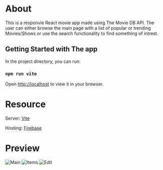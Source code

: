# About
This is a responvie React movie app made using The Movie DB API. The user can either browse the main
page with a list of popular or trending Movies/Shows or use the search functionality to find something of intrest.

## Getting Started with The app

In the project directory, you can run:

### `npm run vite`

Open [http://localhost](http://localhost:5173) to view it in your browser.

# Resource

Server: [Vite](https://vite.dev)

Hosting: [Firebase](https://firebase.google.com)

# Preview

![Main](https://github.com/user-attachments/assets/b574389a-1c82-4f2f-938b-6d63148f4768)
![Items](https://github.com/user-attachments/assets/69806797-f388-43b8-99a9-f7cb9f3783a4)
![Edit](https://github.com/user-attachments/assets/9884da3c-09fb-478f-90fb-34441f7364b9)

